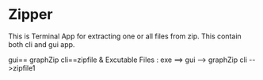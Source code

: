 # Zipper 
This is Terminal App for extracting one or all files from zip.
This contain both cli and gui app.

gui== graphZip
cli==zipfile
& 
Excutable Files :
exe ==> gui --> graphZip
        cli -->zipfile1
